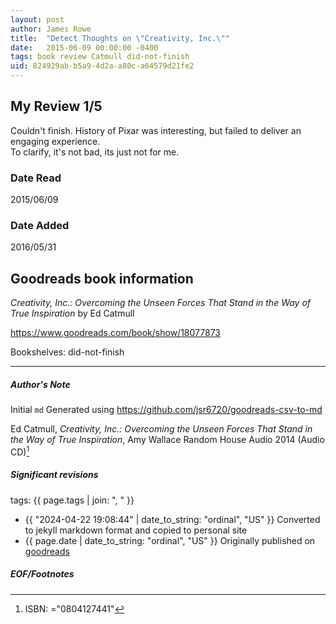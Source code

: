 ```yaml
---
layout: post
author: James Rowe
title:  "Detect Thoughts on \"Creativity, Inc.\""
date:   2015-06-09 00:00:00 -0400
tags: book review Catmull did-not-finish
uid: 824929ab-b5a9-4d2a-a80c-a64579d21fe2
---
```


<!-- highly dependent on how you personally use jekyll templates, and how you want this to show up -->
<!-- escape any jekyll keys with double brackets -->

## My Review 1/5

Couldn't finish. History of Pixar was interesting, but failed to deliver an engaging experience.<br/>To clarify, it's not bad, its just not for me.

### Date Read
2015/06/09

### Date Added
2016/05/31

## Goodreads book information

*Creativity, Inc.: Overcoming the Unseen Forces That Stand in the Way of True Inspiration* by Ed Catmull

https://www.goodreads.com/book/show/18077873

Bookshelves: did-not-finish

---

##### Author's Note

Initial `md` Generated using https://github.com/jsr6720/goodreads-csv-to-md

Ed Catmull, *Creativity, Inc.: Overcoming the Unseen Forces That Stand in the Way of True Inspiration*, Amy    Wallace Random House Audio 2014 (Audio CD)[^1]

##### Significant revisions

tags: {{ page.tags | join: ", " }} <!-- todo move this somewhere -->

- {{ "2024-04-22 19:08:44" | date_to_string: "ordinal", "US" }} Converted to jekyll markdown format and copied to personal site
- {{ page.date | date_to_string: "ordinal", "US" }} Originally published on [goodreads](https://www.goodreads.com)

##### EOF/Footnotes

[^1]: ISBN: ="0804127441"